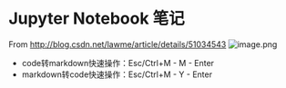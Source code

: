 
# Jupyter Notebook 笔记

From <http://blog.csdn.net/lawme/article/details/51034543> 
![image.png](attachment:image.png)

- code转markdown快速操作：Esc/Ctrl+M - M - Enter
- markdown转code快速操作：Esc/Ctrl+M - Y - Enter
